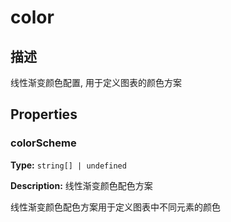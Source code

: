 # color
## 描述
线性渐变颜色配置, 用于定义图表的颜色方案


## Properties

### colorScheme

**Type:** `string[] | undefined`

**Description:**
线性渐变颜色配色方案

线性渐变颜色配色方案用于定义图表中不同元素的颜色